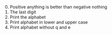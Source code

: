 0. Positive anything is better than negative nothing
1. The last digit
2. Print the alphabet
3. Print alphabet in lower and upper case
4. Print alphabet without q and e
